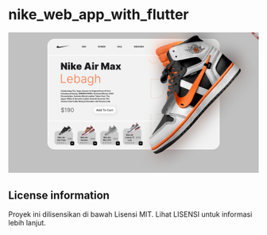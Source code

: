 # nike_web_app_with_flutter
![Example 1](https://github.com/shirokun20/nike_web_with_flutter/blob/main/image_1.png)

## License information

Proyek ini dilisensikan di bawah Lisensi MIT. Lihat LISENSI untuk informasi lebih lanjut.
